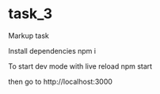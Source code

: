 # task_3
Markup task

Install dependencies
npm i


To start dev mode with live reload
npm start

then go to http://localhost:3000
